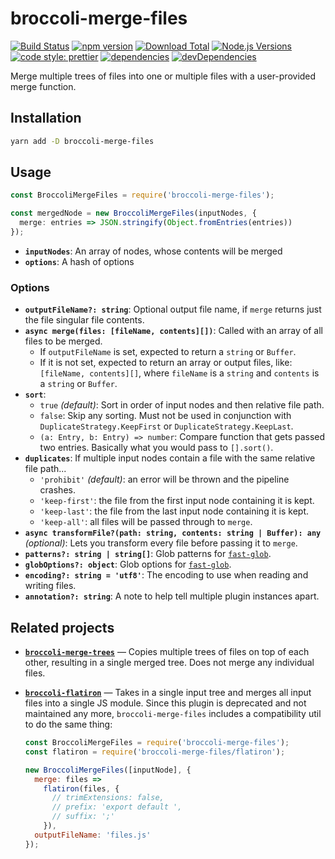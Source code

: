 # broccoli-merge-files

[![Build Status](https://travis-ci.org/buschtoens/broccoli-merge-files.svg)](https://travis-ci.org/buschtoens/broccoli-merge-files)
[![npm version](https://badge.fury.io/js/broccoli-merge-files.svg)](http://badge.fury.io/js/broccoli-merge-files)
[![Download Total](https://img.shields.io/npm/dt/broccoli-merge-files.svg)](http://badge.fury.io/js/broccoli-merge-files)
[![Node.js Versions](https://img.shields.io/badge/Node.js%20Versions-%5E10.1.0-blue.svg?logo=Node.js)](https://travis-ci.org/buschtoens/broccoli-merge-files)
[![code style: prettier](https://img.shields.io/badge/code_style-prettier-ff69b4.svg)](https://github.com/prettier/prettier)
[![dependencies](https://img.shields.io/david/buschtoens/broccoli-merge-files.svg)](https://david-dm.org/buschtoens/broccoli-merge-files)
[![devDependencies](https://img.shields.io/david/dev/buschtoens/broccoli-merge-files.svg)](https://david-dm.org/buschtoens/broccoli-merge-files)

Merge multiple trees of files into one or multiple files with a user-provided
merge function.

## Installation

```bash
yarn add -D broccoli-merge-files
```

## Usage

```ts
const BroccoliMergeFiles = require('broccoli-merge-files');

const mergedNode = new BroccoliMergeFiles(inputNodes, {
  merge: entries => JSON.stringify(Object.fromEntries(entries))
});
```

- **`inputNodes`**: An array of nodes, whose contents will be merged
- **`options`**: A hash of options

### Options

- **`outputFileName?: string`**: Optional output file name, if `merge` returns
  just the file singular file contents.
- **`async merge(files: [fileName, contents][])`**: Called with an array of all
  files to be merged.
  - If `outputFileName` is set, expected to return a `string` or `Buffer`.
  - If it is not set, expected to return an array or output files, like:
    `[fileName, contents][]`, where `fileName` is a `string` and `contents` is a
    `string` or `Buffer`.
- **`sort`**:
  - `true` _(default)_: Sort in order of input nodes and then relative file
    path.
  - `false`: Skip any sorting. Must not be used in conjunction with
    `DuplicateStrategy.KeepFirst` or `DuplicateStrategy.KeepLast`.
  - `(a: Entry, b: Entry) => number`: Compare function that gets
    passed two entries. Basically what you would pass to `[].sort()`.
- **`duplicates`**: If multiple input nodes contain a file with the same
  relative file path...
  - `'prohibit'` _(default)_: an error will be thrown and the pipeline crashes.
  - `'keep-first'`: the file from the first input node containing it is kept.
  - `'keep-last'`: the file from the last input node containing it is kept.
  - `'keep-all'`: all files will be passed through to `merge`.
- **`async transformFile?(path: string, contents: string | Buffer): any`**
  _(optional)_: Lets you transform every file before passing it to `merge`.
- **`patterns?: string | string[]`**: Glob patterns for
  [`fast-glob`](https://github.com/mrmlnc/fast-glob/#patterns).
- **`globOptions?: object`**: Glob options for
  [`fast-glob`](https://github.com/mrmlnc/fast-glob/#options-1).
- **`encoding?: string = 'utf8'`**: The encoding to use when reading and writing
  files.
- **`annotation?: string`**: A note to help tell multiple plugin instances apart.

## Related projects

- **[`broccoli-merge-trees`](https://github.com/broccolijs/broccoli-merge-trees)**
  — Copies multiple trees of files on top of each other, resulting in a single
  merged tree. Does not merge any individual files.
- **[`broccoli-flatiron`](https://github.com/buschtoens/broccoli-flatiron)**
  — Takes in a single input tree and merges all input files into a single JS
  module. Since this plugin is deprecated and not maintained any more,
  `broccoli-merge-files` includes a compatibility util to do the same thing:

  ```js
  const BroccoliMergeFiles = require('broccoli-merge-files');
  const flatiron = require('broccoli-merge-files/flatiron');

  new BroccoliMergeFiles([inputNode], {
    merge: files =>
      flatiron(files, {
        // trimExtensions: false,
        // prefix: 'export default ',
        // suffix: ';'
      }),
    outputFileName: 'files.js'
  });
  ```
